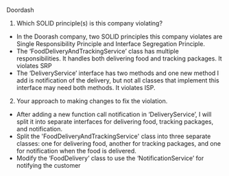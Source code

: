 Doordash
1. Which SOLID principle(s) is this company violating?
- In the Doorash company, two SOLID principles this company violates are Single Responsibility Principle and Interface Segregation Principle.
- The ‘FoodDeliveryAndTrackingService’ class has multiple responsibilities. It handles both delivering food and tracking packages. It violates SRP
- The ‘DeliveryService’ interface has two methods and one new method I add is notification of the delivery, but not all classes that implement this interface may need both methods. It violates ISP.
2. Your approach to making changes to fix the violation.
- After adding a new function call notification in ‘DeliveryService’, I will split it into separate interfaces for delivering food, tracking packages, and notification. 
- Split the 'FoodDeliveryAndTrackingService' class into three separate classes: one for delivering food, another for tracking packages, and one for notification when the food is delivered.
- Modify the ‘FoodDelivery’ class to use the ‘NotificationService’ for notifying the customer
